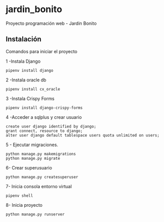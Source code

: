 # jardin_bonito
Proyecto programación web - Jardin Bonito

## Instalación

Comandos para iniciar el proyecto

1 -Instala Django
```
pipenv install django
```

2 -Instala oracle db
```
pipenv install cx_oracle
```

3 -Instala Crispy Forms
```
pipenv install django-crispy-forms
```

4 -Acceder a sqlplus y crear usuario
```
create user django identified by django;
grant connect, resource to django;
alter user django default tablespace users quota unlimited on users;
```
5 - Ejecutar migraciones.
```
python manage.py makemigrations
python manage.py migrate
```

6- Crear superusuario
```
python manage.py createsuperuser
```

7- Inicia consola entorno virtual
```
pipenv shell
```

8- Inicia proyecto
```
python manage.py runserver
```

